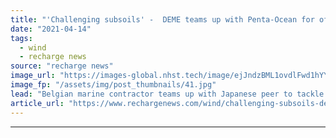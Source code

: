 ```yaml
---
title: "'Challenging subsoils' -  DEME teams up with Penta-Ocean for offshore wind in Japan"
date: "2021-04-14"
tags: 
  - wind
  - recharge news
source: "recharge news"
image_url: "https://images-global.nhst.tech/image/ejJndzBML1ovdlFwd1hYYmdoOTRUc3IrZXJBYVhYZis2T0tabnBRa29sND0=/nhst/binary/deef3a19952c8ab288bec3bd3c55dd22"
image_fp: "/assets/img/post_thumbnails/41.jpg"
lead: "Belgian marine contractor teams up with Japanese peer to tackle complex soil, weather, and seismic conditions"
article_url: "https://www.rechargenews.com/wind/challenging-subsoils-deme-teams-up-with-penta-ocean-for-offshore-wind-in-japan/2-1-995410"
---
```


---
